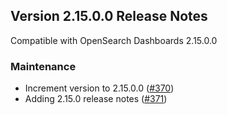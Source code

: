 ## Version 2.15.0.0 Release Notes

Compatible with OpenSearch Dashboards 2.15.0.0

### Maintenance

- Increment version to 2.15.0.0 ([#370](https://github.com/opensearch-project/dashboards-visualizations/pull/370))
- Adding 2.15.0 release notes ([#371](https://github.com/opensearch-project/dashboards-visualizations/pull/371))
